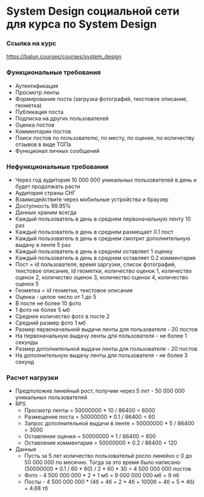 # System Design социальной сети для курса по System Design

### Ссылка на курс

https://balun.courses/courses/system_design

### Функциональные требования

- Аутентификация
- Просмотр ленты
- Формирование поста (загрузка фотографий, текстовое описание, геометка)
- Публикация поста
- Подписка на других пользователей
- Оценка постов
- Комментарии постов
- Поиск постов по пользователю, по месту, по оценке, по количеству отзывов в виде ТОПа
- Функционал личных сообщений

### Нефункциональные требования

- Через год аудитория 10 000 000 уникальных пользователей в день и будет продолжать расти
- Аудитория страны СНГ
- Взаимодействите через мобильные устройства и браузер
- Доступность 99.95%
- Данные храним всегда
- Каждый пользователь в день в среднем первоначальную ленту 10 раз
- Каждый пользователь в день в среднем размещает 0.1 пост
- Каждый пользователь в день в среднем смотрит дополнительную выдачу в ленте 5 раз
- Каждый пользователь в день в среднем оставляет 1 оценку
- Каждый пользователь в день в среднем оставляет 0.2 комментария
- Пост = id пользователя, время заргузки, список фотографий, текстовое описание, id геометки, количество оценок 1, количество оценок 2, количество оценок 3, количество оценок 4, количество оценок 5
- Геометка = id геометки, текстовое описание
- Оценка - целое число от 1 до 5
- В посте не более 10 фото
- 1 фото не более 5 мб
- Среднее количество фото в посте 2
- Средний размер фото 1 мб
- Размер первоначальной выдачи ленты для пользователя - 20 постов
- На первоначальную выдачу ленты для пользователя - не более 1 секунды
- Размер дополнительной выдачи ленты для пользователя - 20 постов
- На дополнительную выдачу ленты для пользователя - не более 3 секунд

### Расчет нагрузки

- Предположив линейный рост, получим через 5 лет - 50 000 000 уникальных пользователей
- RPS
  - Просмотр ленты = 50000000 * 10 / 86400 = 6000
  - Размещение поста = 50000000 * 0.1 / 86400 = 60
  - Запрос дополнительной выдачи в ленте = 50000000 * 5 / 86400 = 3000
  - Оставление оценки = 50000000 * 1 / 86400 = 600
  - Оставление комментария = 50000000 * 0.2 / 86400 = 120
- Данные
  - Пусть за 5 лет количество пользовательй росло линейно с 0 до 50 000 000 по месячно. Тогда за это время было написано (50000000 * 0.1 / 60 * 60) / 2 * 60 * 30 = 4 500 000 000 постов
  - Фото - 4 500 000 000 * 2 * 1 мб = 9 000 000 000 мб = 9 пб
  - Посты - 4 500 000 000 * (4б + 4б + 2 * 4б + 1000б + 4б + 5 * 4б) = 4.68 тб

